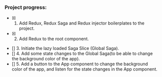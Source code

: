 ### Project progress:

- [x] 1. Add Redux, Redux Saga and Redux injector boilerplates to the project.
- [x] 2. Add Redux to the root component.
- [] 3. Initiate the lazy loaded Saga Slice (Global Saga).
- [] 4. Add some state changes to the Global Saga(to be able to change the background color of the app).
- [] 5. Add a button to the App component to change the background color of the app, and listen for the state changes in the App component.
